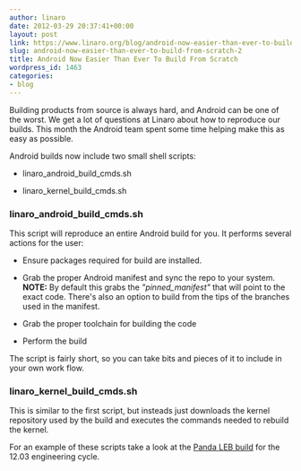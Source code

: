 ```yaml
---
author: linaro
date: 2012-03-29 20:37:41+00:00
layout: post
link: https://www.linaro.org/blog/android-now-easier-than-ever-to-build-from-scratch-2/
slug: android-now-easier-than-ever-to-build-from-scratch-2
title: Android Now Easier Than Ever To Build From Scratch
wordpress_id: 1463
categories:
- blog
---
```


Building products from source is always hard, and Android can be one of the worst. We get a lot of questions at Linaro about how to reproduce our builds. This month the Android team spent some time helping make this as easy as possible.

Android builds now include two small shell scripts:
	
  * linaro_android_build_cmds.sh

	
  * linaro_kernel_build_cmds.sh

### linaro_android_build_cmds.sh

This script will reproduce an entire Android build for you. It performs several actions for the user:
	
  * Ensure packages required for build are installed.

	
  * Grab the proper Android manifest and sync the repo to your system. **NOTE:** By default this grabs the _"pinned_manifest"_ that will point to the exact code. There's also an option to build from the tips of the branches used in the manifest.

	
  * Grab the proper toolchain for building the code

	
  * Perform the build


The script is fairly short, so you can take bits and pieces of it to include in your own work flow.

### linaro_kernel_build_cmds.sh


This is similar to the first script, but insteads just downloads the kernel repository used by the build and executes the commands needed to rebuild the kernel.

For an example of these scripts take a look at the [Panda LEB build](http://releases.linaro.org/12.03/android/leb-panda/) for the 12.03 engineering cycle.
